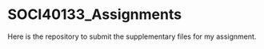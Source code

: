# SOCI40133_Assignments
Here is the repository to submit the supplementary files for my assignment.

